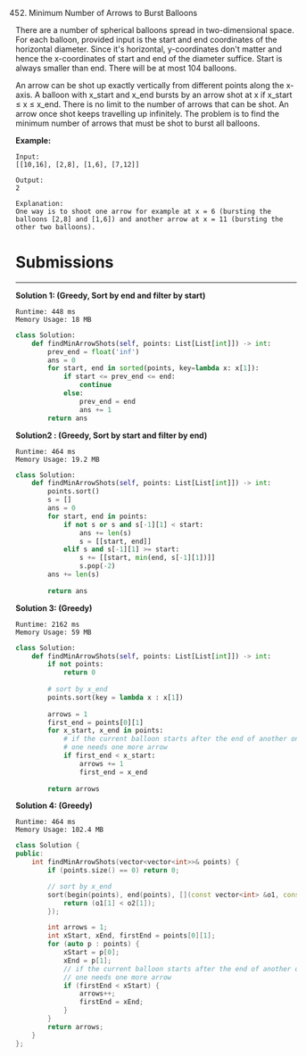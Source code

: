 452. Minimum Number of Arrows to Burst Balloons

There are a number of spherical balloons spread in two-dimensional space. For each balloon, provided input is the start and end coordinates of the horizontal diameter. Since it's horizontal, y-coordinates don't matter and hence the x-coordinates of start and end of the diameter suffice. Start is always smaller than end. There will be at most 104 balloons.

An arrow can be shot up exactly vertically from different points along the x-axis. A balloon with x_start and x_end bursts by an arrow shot at x if x_start ≤ x ≤ x_end. There is no limit to the number of arrows that can be shot. An arrow once shot keeps travelling up infinitely. The problem is to find the minimum number of arrows that must be shot to burst all balloons.

**Example:**
```
Input:
[[10,16], [2,8], [1,6], [7,12]]

Output:
2

Explanation:
One way is to shoot one arrow for example at x = 6 (bursting the balloons [2,8] and [1,6]) and another arrow at x = 11 (bursting the other two balloons).
```

# Submissions
---
**Solution 1: (Greedy, Sort by end and filter by start)**
```
Runtime: 448 ms
Memory Usage: 18 MB
```
```python
class Solution:
    def findMinArrowShots(self, points: List[List[int]]) -> int:
        prev_end = float('inf')
        ans = 0
        for start, end in sorted(points, key=lambda x: x[1]):
            if start <= prev_end <= end:
                continue
            else:
                prev_end = end
                ans += 1
        return ans
```

**Solution2 : (Greedy, Sort by start and filter by end)**
```
Runtime: 464 ms
Memory Usage: 19.2 MB
```
```python
class Solution:
    def findMinArrowShots(self, points: List[List[int]]) -> int:
        points.sort()
        s = []
        ans = 0
        for start, end in points:
            if not s or s and s[-1][1] < start:
                ans += len(s)
                s = [[start, end]]
            elif s and s[-1][1] >= start:
                s += [[start, min(end, s[-1][1])]]
                s.pop(-2)
        ans += len(s)
        
        return ans
```

**Solution 3: (Greedy)**
```
Runtime: 2162 ms
Memory Usage: 59 MB
```
```python
class Solution:
    def findMinArrowShots(self, points: List[List[int]]) -> int:
        if not points:
            return 0
        
        # sort by x_end
        points.sort(key = lambda x : x[1])
        
        arrows = 1
        first_end = points[0][1]
        for x_start, x_end in points:
            # if the current balloon starts after the end of another one,
            # one needs one more arrow
            if first_end < x_start:
                arrows += 1
                first_end = x_end
        
        return arrows
```

**Solution 4: (Greedy)**
```
Runtime: 464 ms
Memory Usage: 102.4 MB
```
```c++
class Solution {
public:
    int findMinArrowShots(vector<vector<int>>& points) {
        if (points.size() == 0) return 0;

        // sort by x_end
        sort(begin(points), end(points), [](const vector<int> &o1, const vector<int> &o2) {
            return (o1[1] < o2[1]);
        });

        int arrows = 1;
        int xStart, xEnd, firstEnd = points[0][1];
        for (auto p : points) {
            xStart = p[0];
            xEnd = p[1];
            // if the current balloon starts after the end of another one,
            // one needs one more arrow
            if (firstEnd < xStart) {
                arrows++;
                firstEnd = xEnd;
            }
        }
        return arrows;
    }
};
```
